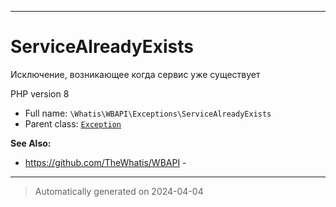 ***

# ServiceAlreadyExists

Исключение, возникающее когда
сервис уже существует

PHP version 8

* Full name: `\Whatis\WBAPI\Exceptions\ServiceAlreadyExists`
* Parent class: [`Exception`](../../../Exception.md)

**See Also:**

* https://github.com/TheWhatis/WBAPI - 






***
> Automatically generated on 2024-04-04
